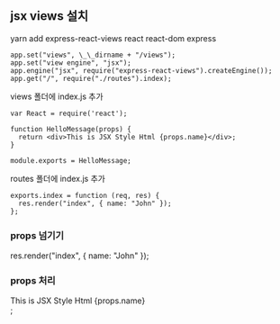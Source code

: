 ## jsx views 설치

yarn add express-react-views react react-dom express

```
app.set("views", \_\_dirname + "/views");
app.set("view engine", "jsx");
app.engine("jsx", require("express-react-views").createEngine());
app.get("/", require("./routes").index);
```

views 폴더에 index.js 추가

```
var React = require('react');

function HelloMessage(props) {
  return <div>This is JSX Style Html {props.name}</div>;
}

module.exports = HelloMessage;
```

routes 폴더에 index.js 추가

```
exports.index = function (req, res) {
  res.render("index", { name: "John" });
};
```

### props 넘기기

res.render("index", { name: "John" });

### props 처리

<div>This is JSX Style Html {props.name}</div>;
